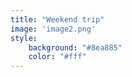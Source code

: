 ```yaml
---
title: "Weekend trip"
image: 'image2.png'
style:
    background: "#8ea885"
    color: "#fff"
---
```

